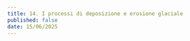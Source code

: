 ```yaml
---
title: 14. I processi di deposizione e erosione glaciale
published: false
date: 15/06/2025
---
```

 